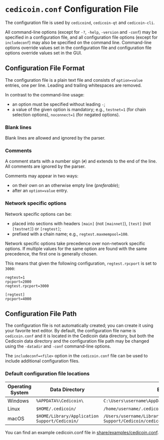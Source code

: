# `cedicoin.conf` Configuration File

The configuration file is used by `cedicoind`, `cedicoin-qt` and `cedicoin-cli`.

All command-line options (except for `-?`, `-help`, `-version` and `-conf`) may be specified in a configuration file, and all configuration file options (except for `includeconf`) may also be specified on the command line. Command-line options override values set in the configuration file and configuration file options override values set in the GUI.

## Configuration File Format

The configuration file is a plain text file and consists of `option=value` entries, one per line. Leading and trailing whitespaces are removed.

In contrast to the command-line usage:
- an option must be specified without leading `-`;
- a value of the given option is mandatory; e.g., `testnet=1` (for chain selection options), `noconnect=1` (for negated options).

### Blank lines

Blank lines are allowed and ignored by the parser.

### Comments

A comment starts with a number sign (`#`) and extends to the end of the line. All comments are ignored by the parser.

Comments may appear in two ways:
- on their own on an otherwise empty line (_preferable_);
- after an `option=value` entry.

### Network specific options

Network specific options can be:
- placed into sections with headers `[main]` (not `[mainnet]`), `[test]` (not `[testnet]`) or `[regtest]`;
- prefixed with a chain name; e.g., `regtest.maxmempool=100`.

Network specific options take precedence over non-network specific options.
If multiple values for the same option are found with the same precedence, the
first one is generally chosen.

This means that given the following configuration, `regtest.rpcport` is set to `3000`:

```
regtest=1
rpcport=2000
regtest.rpcport=3000

[regtest]
rpcport=4000
```

## Configuration File Path

The configuration file is not automatically created; you can create it using your favorite text editor. By default, the configuration file name is `cedicoin.conf` and it is located in the Cedicoin data directory, but both the Cedicoin data directory and the configuration file path may be changed using the `-datadir` and `-conf` command-line options.

The `includeconf=<file>` option in the `cedicoin.conf` file can be used to include additional configuration files.

### Default configuration file locations

Operating System | Data Directory | Example Path
-- | -- | --
Windows | `%APPDATA%\Cedicoin\` | `C:\Users\username\AppData\Roaming\Cedicoin\cedicoin.conf`
Linux | `$HOME/.cedicoin/` | `/home/username/.cedicoin/cedicoin.conf`
macOS | `$HOME/Library/Application Support/Cedicoin/` | `/Users/username/Library/Application Support/Cedicoin/cedicoin.conf`

You can find an example cedicoin.conf file in [share/examples/cedicoin.conf](../share/examples/cedicoin.conf).
